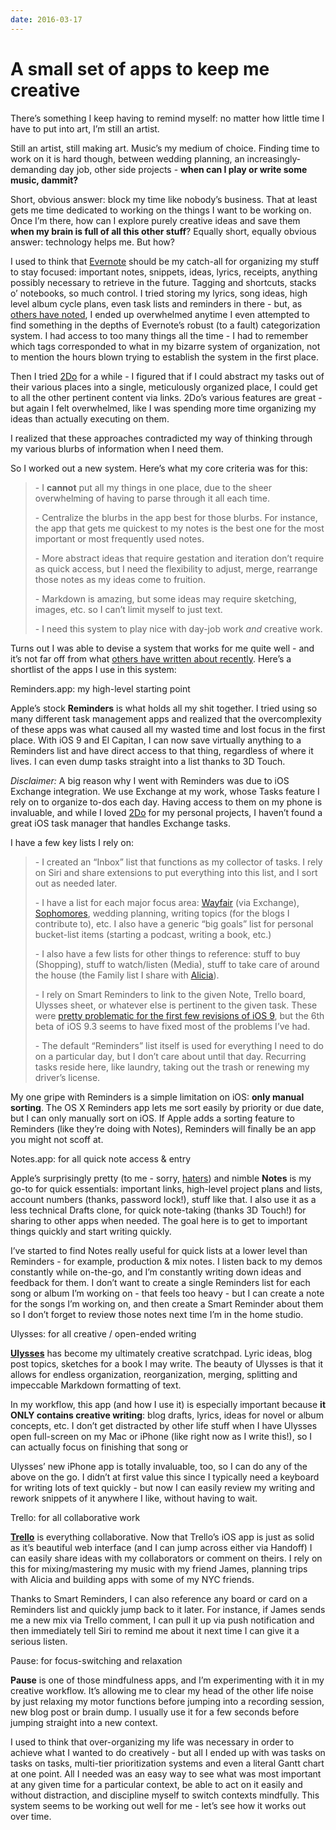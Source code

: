 ```yaml
---
date: 2016-03-17
---
```


# A small set of apps to keep me creative
<p>There’s something I keep having to remind myself: no matter how little time I have to put into art, I’m still an artist.&nbsp;</p><p>Still an artist, still making art. Music’s my medium of choice. Finding time to work on it is hard though, between wedding planning, an increasingly-demanding day job, other side projects - <strong>when can I play or write some music, dammit?</strong></p><p>Short, obvious answer: block my time like nobody’s business. That at least gets me time dedicated to working on the things I want to be working on. Once I’m there, how can I explore purely creative ideas and save them <strong>when my brain is full of all this other stuff</strong>? Equally short, equally obvious answer: technology helps me. But how?</p><p>I used to think that <a href="http://evernote.com">Evernote</a> should be my catch-all for organizing my stuff to stay focused: important notes, snippets, ideas, lyrics, receipts, anything possibly necessary to retrieve in the future. Tagging and shortcuts, stacks o’ notebooks, so much control. I tried storing my lyrics, song ideas, high level album cycle plans, even task lists and reminders in there - but, as <a href="http://lifehacker.com%0Ahttp://lifehacker.com/5666954/avoid-everything-buckets-aka-why-i-cant-get-into-apps-like-evernote">others have noted</a>, I ended up overwhelmed anytime I even attempted to find something in the depths of Evernote’s robust (to a fault) categorization system. I had access to too many things all the time - I had to remember which tags corresponded to what in my bizarre system of organization, not to mention the hours blown trying to establish the system in the first place.</p><p>Then I tried <a href="http://2doapp.com">2Do</a> for a while - I figured that if I could abstract my tasks out of their various places into a single, meticulously organized place, I could get to all the other pertinent content via links. 2Do’s various features are great - but again I felt overwhelmed, like I was spending more time organizing my ideas than actually executing on them.</p><p>I realized that these approaches contradicted my way of thinking through my various blurbs of information when I need them.&nbsp;</p><p>So I worked out a new system. Here’s what my core criteria was for this:</p><blockquote><p>-	I <strong>cannot</strong> put all my things in one place, due to the sheer overwhelming of having to parse through it all each time.</p><p>-	Centralize the blurbs in the app best for those blurbs. For instance, the app that gets me quickest to my notes is the best one for the most important or most frequently used notes.&nbsp;</p><p>-	More abstract ideas that require gestation and iteration don’t require as quick access, but I need the flexibility to adjust, merge, rearrange those notes as my ideas come to fruition.&nbsp;</p><p>-	Markdown is amazing, but some ideas may require sketching, images, etc. so I can’t limit myself to just text.</p><p>-	I need this system to play nice with day-job work <em>and</em> creative work.</p></blockquote><p>Turns out I was able to devise a system that works for me quite well - and it’s not far off from what <a href="https://brooksreview.net/2016/01/ulysses-all-the-things/">others have written about recently</a>. Here’s a shortlist of the apps I use in this system:</p><p>Reminders.app: my high-level starting point</p><p>Apple’s stock <strong>Reminders</strong> is what holds all my shit together. I tried using so many different task management apps and realized that the overcomplexity of these apps was what caused all my wasted time and lost focus in the first place. With iOS 9 and El Capitan, I can now save virtually anything to a Reminders list and have direct access to that thing, regardless of where it lives. I can even dump tasks straight into a list thanks to 3D Touch.&nbsp;</p><p><em>Disclaimer:</em> A big reason why I went with Reminders was due to iOS Exchange integration. We use Exchange at my work, whose Tasks feature I rely on to organize to-dos each day. Having access to them on my phone is invaluable, and while I loved <a href="http://2doapp.com">2Do</a> for my personal projects, I haven’t found a great iOS task manager that handles Exchange tasks.</p><p>I have a few key lists I rely on:</p><blockquote><p>-	I created an “Inbox” list that functions as my collector of tasks. I rely on Siri and share extensions to put everything into this list, and I sort out as needed later.</p><p>-	I have a list for each major focus area: <a href="http://wayfair.com">Wayfair</a> (via Exchange), <a href="http://sphmrs.com">Sophomores</a>, wedding planning, writing topics (for the blogs I contribute to), etc. I also have a generic “big goals” list for personal bucket-list items (starting a podcast, writing a book, etc.)&nbsp;</p><p>-	I also have a few lists for other things to reference: stuff to buy (Shopping), stuff to watch/listen (Media), stuff to take care of around the house (the Family list I share with <a href="http://laviecreative.co">Alicia</a>).</p><p>-	I rely on Smart Reminders to link to the given Note, Trello board, Ulysses sheet, or whatever else is pertinent to the given task. These were <a href="https://discussions.apple.com/thread/7261722?tstart=0">pretty problematic for the first few revisions of iOS 9</a>, but the 6th beta of iOS 9.3 seems to have fixed most of the problems I’ve had.</p><p>-	The default “Reminders” list itself is used for everything I need to do on a particular day, but I don’t care about until that day. Recurring tasks reside here, like laundry, taking out the trash or renewing my driver’s license.</p></blockquote><p>My one gripe with Reminders is a simple limitation on iOS: <strong>only manual sorting</strong>. The OS X Reminders app lets me sort easily by priority or due date, but I can only manually sort on iOS. If Apple adds a sorting feature to Reminders (like they’re doing with Notes), Reminders will finally be an app you might not scoff at.</p><p>Notes.app: for all quick note access &amp; entry</p><p>Apple’s surprisingly pretty (to me - sorry, <a href="https://twitter.com/volkward/status/607974689139474433">haters</a>) and nimble <strong>Notes</strong> is my go-to for quick essentials: important links, high-level project plans and lists, account numbers (thanks, password lock!), stuff like that. I also use it as a less technical Drafts clone, for quick note-taking (thanks 3D Touch!) for sharing to other apps when needed. The goal here is to get to important things quickly and start writing quickly.&nbsp;</p><p>I’ve started to find Notes really useful for quick lists at a lower level than Reminders - for example, production &amp; mix notes. I listen back to my demos constantly while on-the-go, and I’m constantly writing down ideas and feedback for them. I don’t want to create a single Reminders list for each song or album I’m working on - that feels too heavy - but I can create a note for the songs I’m working on, and then create a Smart Reminder about them so I don’t forget to review those notes next time I’m in the home studio.</p><p>Ulysses: for all creative / open-ended writing</p><p><strong><a href="http://ulyssesapp.com">Ulysses</a></strong> has become my ultimately creative scratchpad. Lyric ideas, blog post topics, sketches for a book I may write. The beauty of Ulysses is that it allows for endless organization, reorganization, merging, splitting and impeccable Markdown formatting of text.&nbsp;</p><p>In my workflow, this app (and how I use it) is especially important because <strong>it ONLY contains creative writing</strong>: blog drafts, lyrics, ideas for novel or album concepts, etc. I don’t get distracted by other life stuff when I have Ulysses open full-screen on my Mac or iPhone (like right now as I write this!), so I can actually focus on finishing that song or&nbsp;</p><p>Ulysses’ new iPhone app is totally invaluable, too, so I can do any of the above on the go. I didn’t at first value this since I typically need a keyboard for writing lots of text quickly - but now I can easily review my writing and rework snippets of it anywhere I like, without having to wait.</p><p>Trello: for all collaborative work</p><p><strong><a href="http://trello.com">Trello</a></strong> is everything collaborative. Now that Trello’s iOS app is just as solid as it’s beautiful web interface (and I can jump across either via Handoff) I can easily share ideas with my collaborators or comment on theirs. I rely on this for mixing/mastering my music with my friend James, planning trips with Alicia and building apps with some of my NYC friends.&nbsp;</p><p>Thanks to Smart Reminders, I can also reference any board or card on a Reminders list and quickly jump back to it later. For instance, if James sends me a new mix via Trello comment, I can pull it up via push notification and then immediately tell Siri to remind me about it next time I can give it a serious listen.</p><p>Pause: for focus-switching and relaxation</p><p><strong>Pause</strong> is one of those mindfulness apps, and I’m experimenting with it in my creative workflow. It’s allowing me to clear my head of the other life noise by just relaxing my motor functions before jumping into a recording session, new blog post or brain dump. I usually use it for a few seconds before jumping straight into a new context.</p><p>I used to think that over-organizing my life was necessary in order to achieve what I wanted to do creatively - but all I ended up with was tasks on tasks on tasks, multi-tier prioritization systems and even a literal Gantt chart at one point. All I needed was an easy way to see what was most important at any given time for a particular context, be able to act on it easily and without distraction, and discipline myself to switch contexts mindfully. This system seems to be working out well for me - let’s see how it works out over time.</p>